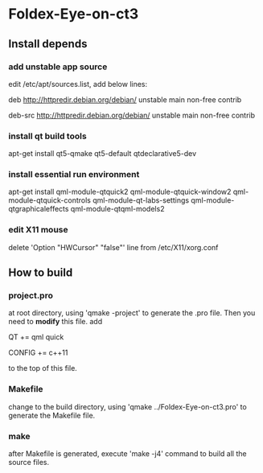 # Foldex-Eye-on-ct3

## Install depends

### add unstable app source
edit /etc/apt/sources.list, add below lines:

 deb http://httpredir.debian.org/debian/ unstable main non-free contrib
 
 deb-src http://httpredir.debian.org/debian/ unstable main non-free contrib

### install qt build tools

apt-get install qt5-qmake qt5-default qtdeclarative5-dev

### install essential run environment
apt-get install qml-module-qtquick2 qml-module-qtquick-window2 qml-module-qtquick-controls qml-module-qt-labs-settings qml-module-qtgraphicaleffects qml-module-qtqml-models2

### edit X11 mouse
delete 'Option	"HWCursor" "false"' line from /etc/X11/xorg.conf

## How to build

### project.pro
 at root directory, using 'qmake -project' to generate the .pro file. Then you need to **modify** this file. add 

 QT += qml quick
 
 CONFIG += c++11

to the top of this file.

### Makefile
 change to the build directory, using 'qmake ../Foldex-Eye-on-ct3.pro' to generate the Makefile file.

### make
 after Makefile is generated, execute 'make -j4' command to build all the source files. 
